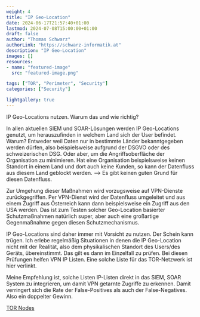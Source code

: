 ```yaml
---
weight: 4
title: "IP Geo-Location"
date: 2024-06-17T21:57:40+01:00
lastmod: 2024-07-08T15:00:00+01:00
draft: false
author: "Thomas Schwarz"
authorLink: "https://schwarz-informatik.at"
description: "IP Geo-Location"
images: []
resources:
- name: "featured-image"
  src: "featured-image.png"

tags: ["TOR", "Perimeter", "Security"]
categories: ["Security"]

lightgallery: true
---
```

IP Geo-Locations nutzen. Warum das und wie richtig? 

<!--more-->
In allen aktuellen SIEM und SOAR-Lösungen werden IP Geo-Locations genutzt, um herauszufinden in welchem Land sich der User befindet. Warum? Entweder weil Daten nur in bestimmte Länder bekanntgegeben werden dürfen, also beispielsweise aufgrund der DSGVO oder des schweizerischen DSG. Oder aber, um die Angriffsoberfläche der Organisation zu minimieren. Hat eine Organisation beispielsweise keinen Standort in einem Land und dort auch keine Kunden, so kann der Datenfluss aus diesem Land geblockt werden. --> Es gibt keinen guten Grund für diesen Datenfluss.  

Zur Umgehung dieser Maßnahmen wird vorzugsweise auf VPN-Dienste zurückgegriffen. Per VPN-Dienst wird der Datenfluss umgeleitet und aus einem Zugriff aus Österreich kann dann beispielsweise ein Zugriff aus den USA werden. Das ist zum Testen solcher Geo-Location basierter Schutzmaßnahmen natürlich super, aber auch eine großartige Gegenmaßnahme gegen diesen Schutzmechanismus.  

IP Geo-Locations sind daher immer mit Vorsicht zu nutzen. Der Schein kann trügen. Ich erlebe regelmäßig Situationen in denen die IP Geo-Location nicht mit der Realität, also dem physikalischen Standort des Users/des Geräts, übereinstimmt. Das gilt es dann im Einzelfall zu prüfen. Bei diesen Prüfungen helfen VPN IP Listen. Eine solche Liste für das TOR-Netzwerk ist hier verlinkt.  

Meine Empfehlung ist, solche Listen IP-Listen direkt in das SIEM, SOAR System zu integrieren, um damit VPN getarnte Zugriffe zu erkennen. Damit verringert sich die Rate der False-Positives als auch der False-Negatives. Also ein doppelter Gewinn. 

[TOR Nodes](https://www.dan.me.uk/tornodes)
